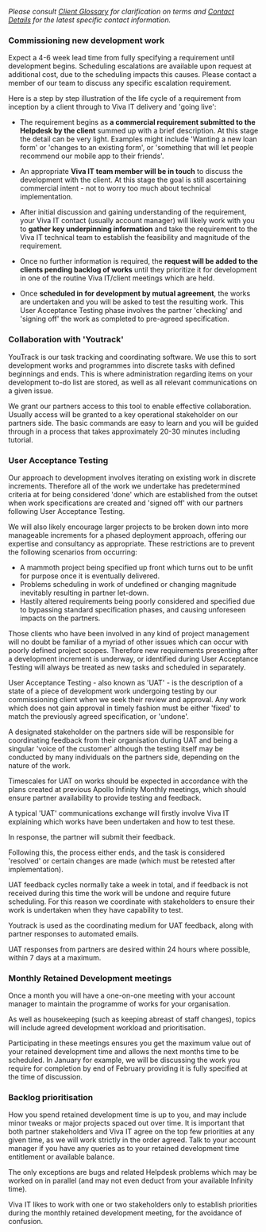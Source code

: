 *Please consult [Client Glossary](glossary.md) for clarification on terms and [Contact Details](contact.md) for the latest specific contact information.*

### Commissioning new development work

Expect a 4-6 week lead time from fully specifying a requirement until development begins. Scheduling escalations are available upon request at additional cost, due to the scheduling impacts this causes. Please contact a member of our team to discuss any specific escalation requirement.

Here is a step by step illustration of the life cycle of a requirement from inception by a client through to Viva IT delivery and 'going live':

* The requirement begins as **a commercial requirement submitted to the Helpdesk by the client** summed up with a brief description. At this stage the detail can be very light. Examples might include 'Wanting a new loan form' or 'changes to an existing form', or 'something that will let people recommend our mobile app to their friends'. 

* An appropriate **Viva IT team member will be in touch** to discuss the development with the client. At this stage the goal is still ascertaining commercial intent - not to worry too much about technical implementation.

* After initial discussion and gaining understanding of the requirement, your Viva IT contact (usually account manager) will likely work with you to **gather key underpinning information** and take the requirement to the Viva IT technical team to establish the feasibility and magnitude of the requirement.

* Once no further information is required, the **request will be added to the clients pending backlog of works**  until they prioritize it for development in one of the routine Viva IT/client meetings which are held.

* Once **scheduled in for development by mutual agreement**, the works are undertaken and you will be asked to test the resulting work. This User Acceptance Testing phase involves the partner 'checking' and 'signing off' the work as completed to pre-agreed specification.

### Collaboration with 'Youtrack'

YouTrack is our task tracking and coordinating software. We use this to sort development works and programmes into discrete tasks with defined beginnings and ends. This is where administration regarding items on your development to-do list are stored, as well as all relevant communications on a given issue.  

We grant our partners access to this tool to enable effective collaboration. Usually access will be granted to a key operational stakeholder on our partners side. The basic commands are easy to learn and you will be guided through in a process that takes approximately 20-30 minutes including tutorial.

### User Acceptance Testing 

Our approach to development involves iterating on existing work in discrete increments. Therefore all of the work we undertake has predetermined criteria at for being considered 'done' which are established from the outset when work specifications are created and 'signed off' with our partners following User Acceptance Testing.

We will also likely encourage larger projects to be broken down into more manageable increments for a phased deployment approach, offering our expertise and consultancy as appropriate. These restrictions are to prevent the following scenarios from occurring:

* A mammoth project being specified up front which turns out to be unfit for purpose once it is eventually delivered.
* Problems scheduling in work of undefined or changing magnitude inevitably resulting in partner let-down.
* Hastily altered requirements being poorly considered and specified due to bypassing standard specification phases, and causing unforeseen impacts on the partners.

Those clients who have been involved in any kind of project management will no doubt be familiar of a myriad of other issues which can occur with poorly defined project scopes. Therefore new requirements presenting after a development increment is underway, or identified during User Acceptance Testing will always be treated as new tasks and scheduled in separately. 

User Acceptance Testing -  also known as 'UAT' - is the description of a state of a piece of development work undergoing testing by our commissioning client when we seek their review and approval. Any work which does not gain approval in timely fashion must be either 'fixed' to match the previously agreed specification, or 'undone'.

A designated stakeholder on the partners side will be responsible for coordinating feedback from their organisation during UAT and being a singular 'voice of the customer' although the testing itself may be conducted by many individuals on the partners side, depending on the nature of the work. 

Timescales for UAT on works should be expected in accordance with the plans created at previous Apollo Infinity Monthly meetings, which should ensure partner availability to provide testing and feedback.  

A typical 'UAT' communications exchange will firstly involve Viva IT explaining which works have been undertaken and how to test these. 

In response, the partner will submit their feedback.

Following this, the process either ends, and the task is considered 'resolved' or certain changes are made (which must be retested after implementation).

UAT feedback cycles normally take a week in total, and if feedback is not received during this time the work will be undone and require future scheduling. For this reason we coordinate with stakeholders to ensure their work is undertaken when they have capability to test.

Youtrack is used as the coordinating medium for UAT feedback, along with partner responses to automated emails.

UAT responses from partners are desired within 24 hours where possible, within 7 days at a maximum.

### Monthly Retained Development meetings

Once a month you will have a one-on-one meeting with your account manager to maintain the programme of works for your organisation. 

As well as housekeeping (such as keeping abreast of staff changes), topics will include agreed development workload and prioritisation. 

Participating in these meetings ensures you get the maximum value out of your retained development time and allows the next months time to be scheduled. In January for example, we will be discussing the work you require for completion by end of February providing it is fully specified at the time of discussion.

### Backlog prioritisation

How you spend retained development time is up to you, and may include minor tweaks or major projects spaced out over time. It is important that both partner stakeholders and Viva IT agree on the top few priorities at any given time, as we will work strictly in the order agreed. Talk to your account manager if you have any queries as to your retained development time entitlement or available balance.

The only exceptions are bugs and related Helpdesk problems which may be worked on in parallel (and may not even deduct from your available Infinity time). 

Viva IT likes to work with one or two stakeholders only to establish priorities during the monthly retained development meeting, for the avoidance of confusion. 
